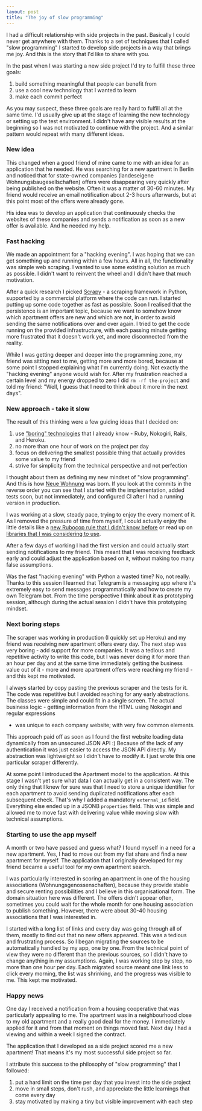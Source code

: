 ```yaml
---
layout: post
title: "The joy of slow programming"
---
```


I had a difficult relationship with side projects in the past. Basically I
could never get anywhere with them. Thanks to a set of techniques that I called
"slow programming" I started to develop side projects in a way that brings me
joy. And this is the story that I'd like to share with you.

In the past when I was starting a new side project I'd try to fulfill these three goals:
1. build something meaningful that people can benefit from
2. use a cool new technology that I wanted to learn
3. make each commit perfect

As you may suspect, these three goals are really hard to fulfill all at the same
time. I'd usually give up at the stage of learning the new technology or setting up
the test environment. I didn't have any visible results at the beginning so I was
not motivated to continue with the project. And a similar pattern would repeat
with many different ideas.

### New idea

This changed when a good friend of mine came to me with an idea for an application
that he needed. He was searching for a new apartment in Berlin and noticed that
for state-owned companies (landeseigene Wohnungsbaugesellschaften) offers were
disappearing very quickly after being published on the website. Often it was a
matter of 30-60 minutes. My friend would receive an email notification about
2-3 hours afterwards, but at this point most of the offers were already gone.

His idea was to develop an application that continuously checks the websites of
these companies and sends a notification as soon as a new offer is available.
And he needed my help.

### Fast hacking

We made an appointment for a "hacking evening". I was hoping that we can get
something up and running within a few hours. All in all, the functionality was
simple web scraping. I wanted to use some existing solution as much as possible.
I didn't want to reinvent the wheel and I didn't have that much motivation.

After a quick research I picked [Scrapy](https://scrapy.org/) - a scraping
framework in Python, supported by a commercial platform where the code can
run. I started putting up some code together as fast as possible. Soon I
realised that the persistence is an important topic, because we want to
somehow know which apartment offers are new and which are not, in order to avoid
sending the same notifications over and over again. I tried to get the code
running on the provided infrastructure, with each passing minute getting more
frustrated that it doesn't work yet, and more disconnected from the reality.

While I was getting deeper and deeper into the programming zone, my friend was
sitting next to me, getting more and more bored, because at some point I
stopped explaining what I'm currently doing. Not exactly the "hacking evening"
anyone would wish for. After my frustration reached a certain level and my energy
dropped to zero I did `rm -rf the-project` and told my friend: "Well, I guess
that I need to think about it more in the next days".

### New approach - take it slow

The result of this thinking were a few guiding ideas that I decided on:
1. use ["boring" technologies](/blog/2018/11/22/boring-ruby-code/) that I already
know - Ruby, Nokogiri, Rails, and Heroku.
2. no more than one hour of work on the project per day
3. focus on delivering the smallest possible thing that actually provides some
value to my friend
4. strive for simplicity from the technical perspective and not perfection

I thought about them as defining my new mindset of "slow programming". And this
is how [Neue Wohnung](https://github.com/adamniedzielski/neue_wohnung) was born.
If you look at the commits in the reverse order you can see that I started with
the implementation, added tests soon, but not immediately, and configured CI
after I had a running version in production.

I was working at a slow, steady pace, trying to enjoy the every moment of it.
As I removed the pressure of time from myself, I could actually enjoy the
little details like a [new Rubocop rule that I didn't know before](https://www.rubydoc.info/gems/rubocop/RuboCop/Cop/Lint/ConstantDefinitionInBlock)
or read up on [libraries that I was considering to use](https://github.com/bblimke/webmock).

After a few days of working I had the first version and could actually start
sending notifications to my friend. This meant that I was receiving feedback
early and could adjust the application based on it, without making too many
false assumptions.

Was the fast "hacking evening" with Python a wasted time? No, not really.
Thanks to this session I learned that Telegram is a messaging app where it's
extremely easy to send messages programmatically and how to create my own
Telegram bot. From the time perspective I think about it as prototyping session,
although during the actual session I didn't have this prototyping mindset.

### Next boring steps

The scraper was working in production (I quickly set up Heroku) and my friend was
receiving new apartment offers every day. The next step was very boring - add
support for more companies. It was a tedious and repetitive activity to write
this code, but I was never doing it for more than an hour per day and at the
same time immediately getting the business value out of it - more and more
apartment offers were reaching my friend - and this kept me motivated.

I always started by copy pasting the previous scraper and the tests for it.
The code was repetitive but I avoided reaching for any early abstractions.
The classes were simple and could fit in a single screen. The actual business
logic - getting information from the HTML using Nokogiri and regular expressions
- was unique to each company website; with very few common elements.

This approach paid off as soon as I found the first website loading data
dynamically from an unsecured JSON API :) Because of the lack of any
authentication it was just easier to access the JSON API directly. My
abstraction was lightweight so I didn't have to modify it. I just wrote this
one particular scraper differently.

At some point I introduced the Apartment model to the application. At this
stage I wasn't yet sure what data I can actually get in a consistent way. The
only thing that I knew for sure was that I need to store a unique identifier for
each apartment to avoid sending duplicated notifications after each subsequent
check. That's why I added a mandatory `external_id` field. Everything else ended
up in a JSONB `properties` field. This was simple and allowed me to move fast
with delivering value while moving slow with technical assumptions.

### Starting to use the app myself

A month or two have passed and guess what? I found myself in a need for a new
apartment. Yes, I had to move out from my flat share and find a new apartment
for myself. The application that I originally developed for my friend became
a useful tool for my own apartment search.

I was particularly interested in scoring an apartment in one of the housing
associations (Wohnungsgenossenschaften), because they provide stable and secure
renting possibilities and I believe in this organisational form. The domain
situation here was different. The offers didn't appear often, sometimes you
could wait for the whole month for one housing association to publish something.
However, there were about 30-40 housing associations that I was interested in.

I started with a long list of links and every day was going through all of them,
mostly to find out that no new offers appeared. This was a tedious and
frustrating process. So I began migrating the sources to be automatically handled
by my app, one by one. From the technical point of view they were no different
than the previous sources, so I didn't have to change anything in my assumptions.
Again, I was working step by step, no more than one hour per day. Each migrated
source meant one link less to click every morning, the list was shrinking, and
the progress was visible to me. This kept me motivated.

### Happy news

One day I received a notification from a housing cooperative that was
particularly appealing to me. The apartment was in a neighbourhood close to my
old apartment and a really good deal for the money. I immediately applied for
it and from that moment on things moved fast. Next day I had a viewing and
within a week I signed the contract.

The application that I developed as a side project scored me a new apartment!
That means it's my most successful side project so far.

I attribute this success to the philosophy of "slow programming" that I followed:
1. put a hard limit on the time per day that you invest into the side project
2. move in small steps, don't rush, and appreciate the little learnings that
come every day
3. stay motivated by making a tiny but visible improvement with each step
